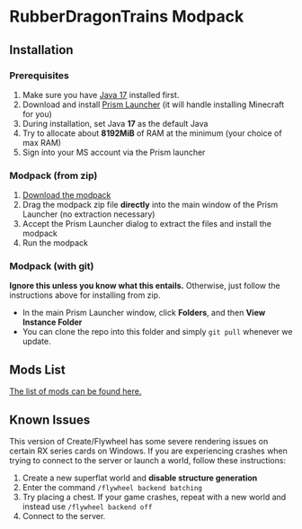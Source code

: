 # RubberDragonTrains Modpack

## Installation

### Prerequisites
1. Make sure you have [Java 17] installed first.
2. Download and install [Prism Launcher] (it will handle installing Minecraft for you)
3. During installation, set Java **17** as the default Java
4. Try to allocate about **8192MiB** of RAM at the minimum (your choice of max RAM)
5. Sign into your MS account via the Prism launcher


[Java 17]: https://aka.ms/download-jdk/microsoft-jdk-17.0.5-windows-x64.msi 
[Prism Launcher]: https://prismlauncher.org/download/

### Modpack (from zip)
1. [Download the modpack][modpack]
2. Drag the modpack zip file **directly** into the main window of the Prism Launcher (no extraction necessary)
3. Accept the Prism Launcher dialog to extract the files and install the modpack
4. Run the modpack


### Modpack (with git)
**Ignore this unless you know what this entails.** Otherwise, just follow the instructions above for installing from zip.
- In the main Prism Launcher window, click **Folders**, and then **View Instance Folder**
- You can clone the repo into this folder and simply `git pull` whenever we update.

[Modpack]: https://github.com/HazmatDrone/RubberDragonTrains/archive/refs/tags/v1.1.zip

## Mods List
[The list of mods can be found here.][mods]

[Mods]: https://github.com/HazmatDrone/RubberDragonTrains/tree/master/.minecraft/mods

## Known Issues
This version of Create/Flywheel has some severe rendering issues on certain RX series cards on Windows. If you are experiencing crashes when trying to connect to the server or launch a world, follow these instructions:
1. Create a new superflat world and **disable structure generation**
2. Enter the command `/flywheel backend batching`
3. Try placing a chest. If your game crashes, repeat with a new world and instead use `/flywheel backend off`
4. Connect to the server.
